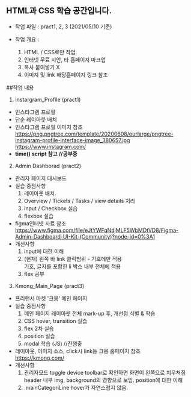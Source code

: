 ## HTML과 CSS 학습 공간입니다.
- 작업 파일 : pract1, 2, 3  (2021/05/10 기준)

- 작업 개요 : 
  1. HTML / CSS로만 작업.
  2. 인터넷 무료 시안, 타 홈페이지 마크업
  3. 복사 붙여넣기 X
  4. 이미지 및 link 해당홈페이지 링크 참조

##작업 내용

1. Instargram_Profile (pract1)
  - 인스타그램 프로필
  - 단순 레이아웃 배치
  - 인스타그램 프로필 이미지 참조 <br>
    https://png.pngtree.com/template/20200608/ourlarge/pngtree-instagram-profile-interface-image_380657.jpg
    https://www.instagram.com/
  - **time() script 참고 //공부중**
  
2. Admin Dashborad (pract2)
  - 관리자 페이지 대시보드
  - 실습 중점사항
    1. 레이아웃 배치.
    2. Overview / Tickets / Tasks / view details <a>처리
    3. input / Checkbox 실습
    4. flexbox 실습
  - figma인터넷 자료 참조 <br>
    https://www.figma.com/file/eJtYWFqNdjMLF5WbMDtVD8/Figma-Admin-Dashboard-UI-Kit-(Community)?node-id=0%3A1
  - 개선사항
    1. input에 대한 이해
    2. (현재) 왼쪽 바 link 클릭범위 - 기호에만 적용 <br>
       기호, 글자를 포함한 li 박스 내부 전체에 <a>적용
    3. flex 공부

3. Kmong_Main_Page (pract3)
  - 프리랜서 마켓 '크몽' 메인 페이지
  - 실습 중점사항
    1. 메인 페이지 레이아웃 전체 mark-up 후, 개선점 식별 & 학습
    2. CSS hover, transition 실습
    3. flex 2차 실습
    4. position 실습
    5. modal 학습 (JS) //진행중
  - 레이아웃, 이미지 소스, click시 link등 크몽 홈페이지 참조 <br>
    https://kmong.com/
  - 개선사항
    1. 관리자모드 toggle device toolbar로 확인하면 화면이 왼쪽으로 치우쳐짐 <br>
       header 내부 img, background의 영향으로 보임.
       position에 대한 이해
    2. .mainCategoriLine  hover가 자연스럽지 않음.
    
  
  
  
  
  
  
  
  
  
 
